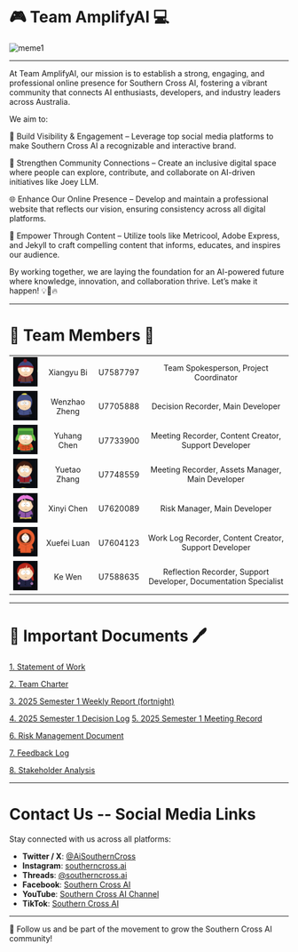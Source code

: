 # 🎮 Team AmplifyAI 💻

![meme1](https://i0.wp.com/www.lead.app/wp-content/uploads/2023/08/How-to-Create-MS-Teams-Memes-LEAD.bot_-1.png?fit=1200%2C628&ssl=1![image](https://github.com/user-attachments/assets/f9242f5c-5b88-420e-8dcc-3e1dd07dd62c)
)

---
At Team AmplifyAI, our mission is to establish a strong, engaging, and professional online presence for Southern Cross AI, fostering a vibrant community that connects AI enthusiasts, developers, and industry leaders across Australia.

We aim to:

🚀 Build Visibility & Engagement – Leverage top social media platforms to make Southern Cross AI a recognizable and interactive brand.

🎯 Strengthen Community Connections – Create an inclusive digital space where people can explore, contribute, and collaborate on AI-driven initiatives like Joey LLM.

🌐 Enhance Our Online Presence – Develop and maintain a professional website that reflects our vision, ensuring consistency across all digital platforms.

📢 Empower Through Content – Utilize tools like Metricool, Adobe Express, and Jekyll to craft compelling content that informs, educates, and inspires our audience.

By working together, we are laying the foundation for an AI-powered future where knowledge, innovation, and collaboration thrive. Let’s make it happen! 💡💪🔥

---
# 👨 Team Members 👩
<div align="center">
  <table>
    <tr>
      <td align="center"> <img src="./TeamProfilePics/1.png" width="100px;"></td>
      <td align="center">Xiangyu Bi</td>
      <td align="center">U7587797</td>
      <td align="center">Team Spokesperson, Project Coordinator</td>
    </tr>
    <tr>
      <td align="center"> <img src="./TeamProfilePics/2.png" width="100px;"></td>
      <td align="center">Wenzhao Zheng</td>
      <td align="center">U7705888</td>
      <td align="center">Decision Recorder, Main Developer</td>
    </tr>
    <tr>
      <td align="center"> <img src="./TeamProfilePics/3.png" width="100px;"></td>
      <td align="center">Yuhang Chen</td>
      <td align="center">U7733900</td>
      <td align="center">Meeting Recorder, Content Creator, Support Developer</td>
    </tr>
    <tr>
      <td align="center"> <img src="./TeamProfilePics/4.png" width="100px;"></td>
      <td align="center">Yuetao Zhang</td>
      <td align="center">U7748559</td>
      <td align="center">Meeting Recorder, Assets Manager, Main Developer</td>
    </tr>
    <tr>
      <td align="center"> <img src="./TeamProfilePics/5.png" width="100px;"></td>
      <td align="center">Xinyi Chen</td>
      <td align="center">U7620089</td>
      <td align="center">Risk Manager, Main Developer</td>
    </tr>
    <tr>
      <td align="center"> <img src="./TeamProfilePics/6.png" width="100px;"></td>
      <td align="center">Xuefei Luan</td>
      <td align="center">U7604123</td>
      <td align="center">Work Log Recorder, Content Creator, Support Developer</td>
    </tr>
    <tr>
      <td align="center"> <img src="./TeamProfilePics/7.png" width="100px;"></td>
      <td align="center">Ke Wen</td>
      <td align="center">U7588635</td>
      <td align="center">Reflection Recorder, Support Developer, Documentation Specialist</td>
    </tr>
  </table>
</div>

---

# 📃 Important Documents 🖊️ 

[1. Statement of Work](https://docs.google.com/document/d/1eq5HK3yWepCNZTHTYuJw4xL2f_AI02uAox3tydKgKr4/edit?usp=sharing)

[2. Team Charter](https://github.com/southern-cross-ai/AmplifyAI/blob/main/Team%20Charter.pdf) 

[3. 2025 Semester 1 Weekly Report (fortnight)]()

[4. 2025 Semester 1 Decision Log](https://anu365-my.sharepoint.com/:x:/g/personal/u7705888_anu_edu_au/ESJvz_Wl2jNNuGHa-NgrAZQBx1BcrcNUyOfha-W7OfSfMw?e=nwWJz0)
[5. 2025 Semester 1 Meeting Record](https://github.com/southern-cross-ai/AmplifyAI/tree/main/MeetingLog)

[6. Risk Management Document](./RiskManagementDocument.md)

[7. Feedback Log]() 

[8. Stakeholder Analysis](https://docs.google.com/document/d/1BMRWgrukCeWDVYKDNYrEYXLBc7X9g9iDHrKtba-464k/edit?tab=t.0) 

---

# Contact Us -- Social Media Links

Stay connected with us across all platforms:

- **Twitter / X**: [@AiSouthernCross](https://x.com/AiSouthernCross)  
- **Instagram**: [southerncross.ai](https://www.instagram.com/southerncross.ai/?hl=en)  
- **Threads**: [@southerncross.ai](https://www.threads.net/@southerncross.ai?xmt=AQGzfTXSoofTlNqEWzhaGzjwM2MXo0vUjI7RfvLIoNM-8XY)  
- **Facebook**: [Southern Cross AI](https://www.facebook.com/profile.php?id=61574539347866)  
- **YouTube**: [Southern Cross AI Channel](https://www.youtube.com/channel/UC0BLqMoQkvRVxJ4Hip6oM2Q)
- **TikTok**: [Southern Cross AI](https://www.tiktok.com/@southern.cross.ai?lang=en)
---

🌟 Follow us and be part of the movement to grow the Southern Cross AI community!


